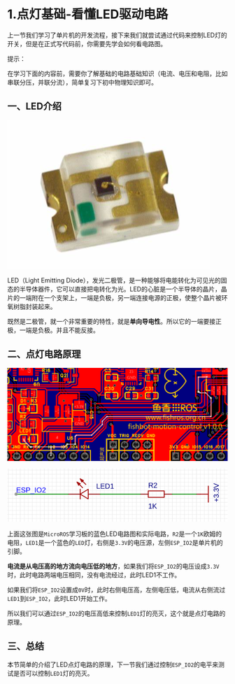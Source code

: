 # 1.点灯基础-看懂LED驱动电路

上一节我们学习了单片机的开发流程，接下来我们就尝试通过代码来控制LED灯的开关，但是在正式写代码前，你需要先学会如何看电路图。

提示：

在学习下面的内容前，需要你了解基础的电路基础知识（电流、电压和电阻，比如串联分压，并联分流），简单复习下初中物理知识即可。

## 一、LED介绍

![image-20221219020925932](1.%E7%82%B9%E7%81%AF%E5%9F%BA%E7%A1%80-%E7%9C%8B%E6%87%82LED%E9%A9%B1%E5%8A%A8%E7%94%B5%E8%B7%AF/imgs/image-20221219020925932.png)

LED（Light Emitting Diode），发光二极管，是一种能够将电能转化为可见光的固态的半导体器件，它可以直接把电转化为光。LED的心脏是一个半导体的晶片，晶片的一端附在一个支架上，一端是负极，另一端连接电源的正极，使整个晶片被环氧树脂封装起来。

既然是二极管，就一个非常重要的特性，就是**单向导电性**。所以它的一端要接正极，一端是负极。并且不能反接。

## 二、点灯电路原理

![image-20221219024055677](1.%E7%82%B9%E7%81%AF%E5%9F%BA%E7%A1%80-%E7%9C%8B%E6%87%82LED%E9%A9%B1%E5%8A%A8%E7%94%B5%E8%B7%AF/imgs/image-20221219024055677.png)

![image-20221219020449833](1.%E7%82%B9%E7%81%AF%E5%9F%BA%E7%A1%80-%E7%9C%8B%E6%87%82LED%E9%A9%B1%E5%8A%A8%E7%94%B5%E8%B7%AF/imgs/image-20221219020449833.png)



上面这张图是`MicroROS`学习板的蓝色LED电路图和实际电路，`R2`是一个`1K`欧姆的电阻，`LED1`是一个蓝色的`LED`灯，右侧是`3.3V`的电压源，左侧`ESP_IO2`是单片机的引脚。

**电流是从电压高的地方流向电压低的地方**，如果我们将`ESP_IO2`的电压设成`3.3V`时，此时电路两端电压相同，没有电流经过，此时LED1不工作。

如果我们将`ESP_IO2`设置成`0V`时，此时右侧电压高，左侧电压低，电流从右侧流过`LED1`到`ESP_IO2`，此时LED1开始工作。

所以我们可以通过`ESP_IO2`的电压高低来控制`LED1`灯的亮灭，这个就是点灯电路的原理。

## 三、总结

本节简单的介绍了LED点灯电路的原理，下一节我们通过控制`ESP_IO2`的电平来测试是否可以控制`LED1`灯的亮灭。
